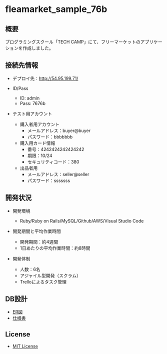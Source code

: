 # fleamarket_sample_76b

## 概要
プログラミングスクール「TECH CAMP」にて、フリーマーケットのアプリケーションを作成しました。

## 接続先情報
- デプロイ先：http://54.95.199.71/

- ID/Pass
  - ID: admin
  - Pass: 7676b
  
- テスト用アカウント
  - 購入者用アカウント
    - メールアドレス：buyer@buyer
    - パスワード：bbbbbbb
  - 購入用カード情報
    - 番号：4242424242424242
    - 期限：10/24
    - セキュリティコード：380
  - 出品者用
    - メールアドレス：seller@seller
    - パスワード：sssssss

## 開発状況
- 開発環境
  - Ruby/Ruby on Rails/MySQL/Github/AWS/Visual Studio Code
  
- 開発期間と平均作業時間
  - 開発期間：約4週間
  - 1日あたりの平均作業時間：約8時間
  
- 開発体制
  - 人数：6名
  - アジャイル型開発（スクラム）
  - Trelloによるタスク管理

## DB設計
- [ER図](https://github.com/densuke8/fleamarket_sample_76b/blob/master/public/images/ER%E5%9B%B3.png)
- [仕様書](https://github.com/densuke8/fleamarket_sample_76b/blob/master/db/documents/spec.md)

## License
- [MIT License](https://github.com/densuke8/fleamarket_sample_76b/blob/master/LICENSE.md)
